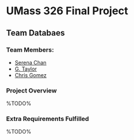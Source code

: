 # UMass 326 Final Project
## Team Databaes

### Team Members:

* [Serena Chan](team/serena.md)
* [G. Taylor](team/taylor.md)
* [Chris Gomez](team/chris.md)

### Project Overview

%TODO%

### Extra Requirements Fulfilled

%TODO%